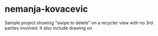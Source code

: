 # nemanja-kovacevic
Sample project showing \"swipe to delete\" on a recycler view with no 3rd parties involved. It also include drawing on 
